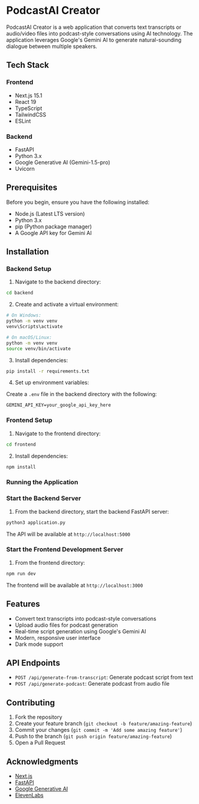 # PodcastAI Creator

PodcastAI Creator is a web application that converts text transcripts or audio/video files into podcast-style conversations using AI technology. The application leverages Google's Gemini AI to generate natural-sounding dialogue between multiple speakers.

## Tech Stack

### Frontend

- Next.js 15.1
- React 19
- TypeScript
- TailwindCSS
- ESLint

### Backend

- FastAPI
- Python 3.x
- Google Generative AI (Gemini-1.5-pro)
- Uvicorn

## Prerequisites

Before you begin, ensure you have the following installed:

- Node.js (Latest LTS version)
- Python 3.x
- pip (Python package manager)
- A Google API key for Gemini AI

## Installation

### Backend Setup

1. Navigate to the backend directory:

```bash
cd backend
```

2. Create and activate a virtual environment:

```bash
# On Windows:
python -m venv venv
venv\Scripts\activate

# On macOS/Linux:
python -m venv venv
source venv/bin/activate
```

3. Install dependencies:

```bash
pip install -r requirements.txt
```

4. Set up environment variables:

Create a `.env` file in the backend directory with the following:

```env
GEMINI_API_KEY=your_google_api_key_here
```

### Frontend Setup

1. Navigate to the frontend directory:

```bash
cd frontend
```

2. Install dependencies:

```bash
npm install
```

### Running the Application

### Start the Backend Server

1. From the backend directory, start the backend FastAPI server:

```bash
python3 application.py
```

The API will be available at `http://localhost:5000`

### Start the Frontend Development Server

1. From the frontend directory:

```bash
npm run dev
```

The frontend will be available at `http://localhost:3000`

## Features

- Convert text transcripts into podcast-style conversations
- Upload audio files for podcast generation
- Real-time script generation using Google's Gemini AI
- Modern, responsive user interface
- Dark mode support

## API Endpoints

- `POST /api/generate-from-transcript`: Generate podcast script from text
- `POST /api/generate-podcast`: Generate podcast from audio file

## Contributing

1. Fork the repository
2. Create your feature branch (`git checkout -b feature/amazing-feature`)
3. Commit your changes (`git commit -m 'Add some amazing feature'`)
4. Push to the branch (`git push origin feature/amazing-feature`)
5. Open a Pull Request

## Acknowledgments

- [Next.js](https://nextjs.org/)
- [FastAPI](https://fastapi.tiangolo.com/)
- [Google Generative AI](https://ai.google.dev/)
- [ElevenLabs](https://elevenlabs.io/)
